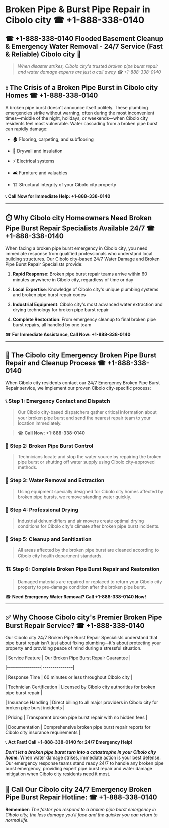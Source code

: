 # Broken Pipe & Burst Pipe Repair in Cibolo city ☎ +1-888-338-0140  
## ☎ +1-888-338-0140 Flooded Basement Cleanup & Emergency Water Removal - 24/7 Service (Fast & Reliable) Cibolo city 🚨  

> *When disaster strikes, Cibolo city's trusted broken pipe burst repair and water damage experts are just a call away ☎ +1-888-338-0140*  

## 💧 The Crisis of a Broken Pipe Burst in Cibolo city Homes ☎ +1-888-338-0140  

A broken pipe burst doesn't announce itself politely. These plumbing emergencies strike without warning, often during the most inconvenient times—middle of the night, holidays, or weekends—when Cibolo city residents feel most vulnerable. Water cascading from a broken pipe burst can rapidly damage:  

* 🏠 Flooring, carpeting, and subflooring  
* 🧱 Drywall and insulation  
* ⚡ Electrical systems  
* 🛋️ Furniture and valuables  
* 🏗️ Structural integrity of your Cibolo city property  

📞 **Call Now for Immediate Help: +1-888-338-0140**  

---  

## ⏱️ Why Cibolo city Homeowners Need Broken Pipe Burst Repair Specialists Available 24/7 ☎ +1-888-338-0140  

When facing a broken pipe burst emergency in Cibolo city, you need immediate response from qualified professionals who understand local building structures. Our Cibolo city-based 24/7 Water Damage and Broken Pipe Burst Repair Specialists provide:  

1. **Rapid Response**: Broken pipe burst repair teams arrive within 60 minutes anywhere in Cibolo city, regardless of time or day  
2. **Local Expertise**: Knowledge of Cibolo city's unique plumbing systems and broken pipe burst repair codes  
3. **Industrial Equipment**: Cibolo city's most advanced water extraction and drying technology for broken pipe burst repair  
4. **Complete Restoration**: From emergency cleanup to final broken pipe burst repairs, all handled by one team  

☎ **For Immediate Assistance, Call Now: +1-888-338-0140**  

---  

## 🔧 The Cibolo city Emergency Broken Pipe Burst Repair and Cleanup Process ☎ +1-888-338-0140  

When Cibolo city residents contact our 24/7 Emergency Broken Pipe Burst Repair service, we implement our proven Cibolo city-specific process:  

### 📞 Step 1: Emergency Contact and Dispatch  
> Our Cibolo city-based dispatchers gather critical information about your broken pipe burst and send the nearest repair team to your location immediately.  
> ☎ **Call Now: +1-888-338-0140**  

### 🚿 Step 2: Broken Pipe Burst Control  
> Technicians locate and stop the water source by repairing the broken pipe burst or shutting off water supply using Cibolo city-approved methods.  

### 🌊 Step 3: Water Removal and Extraction  
> Using equipment specially designed for Cibolo city homes affected by broken pipe bursts, we remove standing water quickly.  

### 💨 Step 4: Professional Drying  
> Industrial dehumidifiers and air movers create optimal drying conditions for Cibolo city's climate after broken pipe burst incidents.  

### 🧼 Step 5: Cleanup and Sanitization  
> All areas affected by the broken pipe burst are cleaned according to Cibolo city health department standards.  

### 🏗️ Step 6: Complete Broken Pipe Burst Repair and Restoration  
> Damaged materials are repaired or replaced to return your Cibolo city property to pre-damage condition after the broken pipe burst.  

☎ **Need Emergency Water Removal? Call +1-888-338-0140 Now!**  

---  

## ✅ Why Choose Cibolo city's Premier Broken Pipe Burst Repair Service? ☎ +1-888-338-0140  

Our Cibolo city 24/7 Broken Pipe Burst Repair Specialists understand that pipe burst repair isn't just about fixing plumbing—it's about protecting your property and providing peace of mind during a stressful situation.  

| Service Feature | Our Broken Pipe Burst Repair Guarantee |  
|-----------------|---------------|  
| Response Time | 60 minutes or less throughout Cibolo city |  
| Technician Certification | Licensed by Cibolo city authorities for broken pipe burst repair |  
| Insurance Handling | Direct billing to all major providers in Cibolo city for broken pipe burst incidents |  
| Pricing | Transparent broken pipe burst repair with no hidden fees |  
| Documentation | Comprehensive broken pipe burst repair reports for Cibolo city insurance requirements |  

📞 **Act Fast! Call +1-888-338-0140 for 24/7 Emergency Help!**  

***Don't let a broken pipe burst turn into a catastrophe in your Cibolo city home.*** When water damage strikes, immediate action is your best defense. Our emergency response teams stand ready 24/7 to handle any broken pipe burst emergency, providing expert pipe burst repair and water damage mitigation when Cibolo city residents need it most.  

## 📱 Call Our Cibolo city 24/7 Emergency Broken Pipe Burst Repair Hotline: ☎ +1-888-338-0140  

**Remember**: *The faster you respond to a broken pipe burst emergency in Cibolo city, the less damage you'll face and the quicker you can return to normal life.*